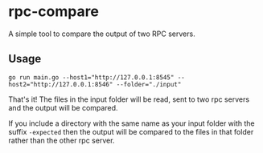 # rpc-compare

A simple tool to compare the output of two RPC servers.

## Usage

`go run main.go --host1="http://127.0.0.1:8545" --host2="http://127.0.0.1:8546" --folder="./input"`

That's it!  The files in the input folder will be read, sent to two rpc servers and the output will be compared.

If you include a directory with the same name as your input folder with the suffix `-expected` then the output will 
be compared to the files in that folder rather than the other rpc server.